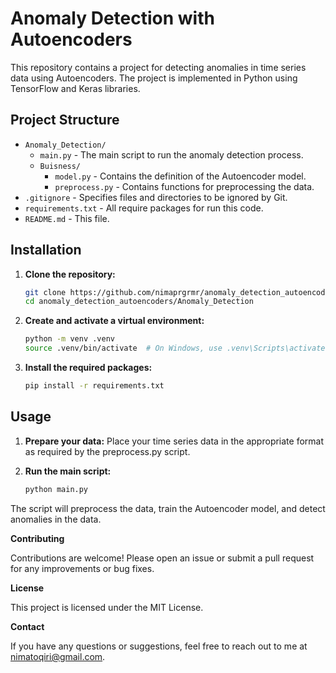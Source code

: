 # Anomaly Detection with Autoencoders

This repository contains a project for detecting anomalies in time series data using Autoencoders. The project is implemented in Python using TensorFlow and Keras libraries.

## Project Structure

- `Anomaly_Detection/`
  - `main.py` - The main script to run the anomaly detection process.
  - `Buisness/`
    - `model.py` - Contains the definition of the Autoencoder model.
    - `preprocess.py` - Contains functions for preprocessing the data.
- `.gitignore` - Specifies files and directories to be ignored by Git.
- `requirements.txt` - All require packages for run this code.
- `README.md` - This file.

## Installation

1. **Clone the repository:**
   ```sh
   git clone https://github.com/nimaprgrmr/anomaly_detection_autoencoders.git
   cd anomaly_detection_autoencoders/Anomaly_Detection

2. **Create and activate a virtual environment:**
   ```sh
   python -m venv .venv
   source .venv/bin/activate  # On Windows, use .venv\Scripts\activate
   
3. **Install the required packages:**
   ```sh
   pip install -r requirements.txt

## Usage
1. **Prepare your data:**
   Place your time series data in the appropriate format as required by the preprocess.py script.
   
2. **Run the main script:**
   ```sh
   python main.py

The script will preprocess the data, train the Autoencoder model, and detect anomalies in the data.

**Contributing**
  
   Contributions are welcome! Please open an issue or submit a pull request for any improvements or bug fixes.

**License**

   This project is licensed under the MIT License.

**Contact**

   If you have any questions or suggestions, feel free to reach out to me at nimatoqiri@gmail.com.
